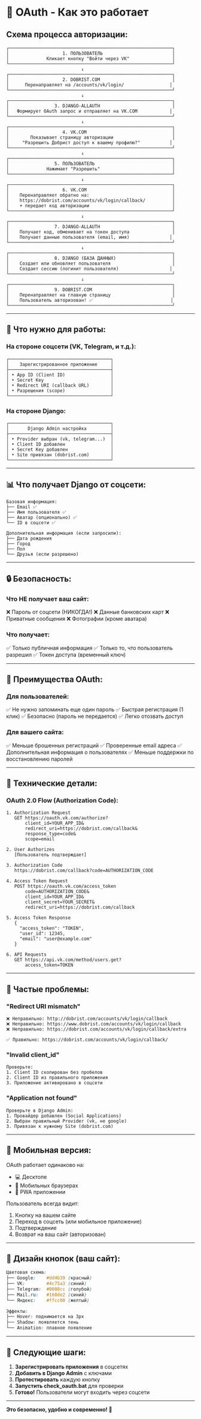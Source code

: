 # 🔄 OAuth - Как это работает

## Схема процесса авторизации:

```
┌─────────────────────────────────────────────────────────────┐
│                    1. ПОЛЬЗОВАТЕЛЬ                          │
│              Кликает кнопку "Войти через VK"                │
└─────────────────────────────────────────────────────────────┘
                            ↓
┌─────────────────────────────────────────────────────────────┐
│                    2. DOBRIST.COM                           │
│      Перенаправляет на /accounts/vk/login/                 │
└─────────────────────────────────────────────────────────────┘
                            ↓
┌─────────────────────────────────────────────────────────────┐
│                 3. DJANGO-ALLAUTH                           │
│   Формирует OAuth запрос и отправляет на VK.COM            │
└─────────────────────────────────────────────────────────────┘
                            ↓
┌─────────────────────────────────────────────────────────────┐
│                    4. VK.COM                                │
│        Показывает страницу авторизации                      │
│     "Разрешить Добрист доступ к вашему профилю?"           │
└─────────────────────────────────────────────────────────────┘
                            ↓
┌─────────────────────────────────────────────────────────────┐
│                 5. ПОЛЬЗОВАТЕЛЬ                             │
│              Нажимает "Разрешить"                           │
└─────────────────────────────────────────────────────────────┘
                            ↓
┌─────────────────────────────────────────────────────────────┐
│                    6. VK.COM                                │
│    Перенаправляет обратно на:                               │
│    https://dobrist.com/accounts/vk/login/callback/          │
│    + передает код авторизации                               │
└─────────────────────────────────────────────────────────────┘
                            ↓
┌─────────────────────────────────────────────────────────────┐
│                 7. DJANGO-ALLAUTH                           │
│    Получает код, обменивает на токен доступа                │
│    Получает данные пользователя (email, имя)               │
└─────────────────────────────────────────────────────────────┘
                            ↓
┌─────────────────────────────────────────────────────────────┐
│                 8. DJANGO (БАЗА ДАННЫХ)                     │
│    Создает или обновляет пользователя                       │
│    Создает сессию (логинит пользователя)                   │
└─────────────────────────────────────────────────────────────┘
                            ↓
┌─────────────────────────────────────────────────────────────┐
│                 9. DOBRIST.COM                              │
│    Перенаправляет на главную страницу                       │
│    Пользователь авторизован! ✅                             │
└─────────────────────────────────────────────────────────────┘
```

---

## 🔑 Что нужно для работы:

### На стороне соцсети (VK, Telegram, и т.д.):

```
┌──────────────────────────────────────┐
│    Зарегистрированное приложение     │
├──────────────────────────────────────┤
│ • App ID (Client ID)                 │
│ • Secret Key                         │
│ • Redirect URI (callback URL)        │
│ • Разрешения (scope)                 │
└──────────────────────────────────────┘
```

### На стороне Django:

```
┌──────────────────────────────────────┐
│       Django Admin настройка         │
├──────────────────────────────────────┤
│ • Provider выбран (vk, telegram...)  │
│ • Client ID добавлен                 │
│ • Secret Key добавлен                │
│ • Site привязан (dobrist.com)        │
└──────────────────────────────────────┘
```

---

## 📊 Что получает Django от соцсети:

```
Базовая информация:
├── Email ✅
├── Имя пользователя ✅
├── Аватар (опционально) ✅
└── ID в соцсети ✅

Дополнительная информация (если запросили):
├── Дата рождения
├── Город
├── Пол
└── Друзья (если разрешено)
```

---

## 🔒 Безопасность:

### Что НЕ получает ваш сайт:
❌ Пароль от соцсети (НИКОГДА!)
❌ Данные банковских карт
❌ Приватные сообщения
❌ Фотографии (кроме аватара)

### Что получает:
✅ Только публичная информация
✅ Только то, что пользователь разрешил
✅ Токен доступа (временный ключ)

---

## 🎯 Преимущества OAuth:

### Для пользователей:
✅ Не нужно запоминать еще один пароль
✅ Быстрая регистрация (1 клик)
✅ Безопасно (пароль не передается)
✅ Легко отозвать доступ

### Для вашего сайта:
✅ Меньше брошенных регистраций
✅ Проверенные email адреса
✅ Дополнительная информация о пользователях
✅ Меньше поддержки по восстановлению паролей

---

## 🔧 Технические детали:

### OAuth 2.0 Flow (Authorization Code):

```
1. Authorization Request
   GET https://oauth.vk.com/authorize?
       client_id=YOUR_APP_ID&
       redirect_uri=https://dobrist.com/callback&
       response_type=code&
       scope=email

2. User Authorizes
   [Пользователь подтверждает]

3. Authorization Code
   https://dobrist.com/callback?code=AUTHORIZATION_CODE

4. Access Token Request
   POST https://oauth.vk.com/access_token
       code=AUTHORIZATION_CODE&
       client_id=YOUR_APP_ID&
       client_secret=YOUR_SECRET&
       redirect_uri=https://dobrist.com/callback

5. Access Token Response
   {
     "access_token": "TOKEN",
     "user_id": 12345,
     "email": "user@example.com"
   }

6. API Requests
   GET https://api.vk.com/method/users.get?
       access_token=TOKEN
```

---

## 🐛 Частые проблемы:

### "Redirect URI mismatch"
```
❌ Неправильно: http://dobrist.com/accounts/vk/login/callback
❌ Неправильно: https://www.dobrist.com/accounts/vk/login/callback
❌ Неправильно: https://dobrist.com/accounts/vk/login/callback/extra

✅ Правильно: https://dobrist.com/accounts/vk/login/callback/
```

### "Invalid client_id"
```
Проверьте:
1. Client ID скопирован без пробелов
2. Client ID из правильного приложения
3. Приложение активировано в соцсети
```

### "Application not found"
```
Проверьте в Django Admin:
1. Провайдер добавлен (Social Applications)
2. Выбран правильный Provider (vk, не google)
3. Привязан к нужному Site (dobrist.com)
```

---

## 📱 Мобильная версия:

OAuth работает одинаково на:
- 💻 Десктопе
- 📱 Мобильных браузерах
- 📲 PWA приложении

Пользователь всегда видит:
1. Кнопку на вашем сайте
2. Переход в соцсеть (или мобильное приложение)
3. Подтверждение
4. Возврат на ваш сайт (авторизован)

---

## 🎨 Дизайн кнопок (ваш сайт):

```css
Цветовая схема:
├── Google:    #dd4b39 (красный)
├── VK:        #4c75a3 (синий)
├── Telegram:  #0088cc (голубой)
├── Mail.ru:   #168de2 (синий)
└── Яндекс:    #ffcc00 (желтый)

Эффекты:
├── Hover: поднимается на 3px
├── Shadow: появляется тень
└── Animation: плавное появление
```

---

## 🚀 Следующие шаги:

1. **Зарегистрировать приложения** в соцсетях
2. **Добавить в Django Admin** с ключами
3. **Протестировать** каждую кнопку
4. **Запустить check_oauth.bat** для проверки
5. **Готово!** Пользователи могут входить через соцсети

---

**Это безопасно, удобно и современно! 🎉**
